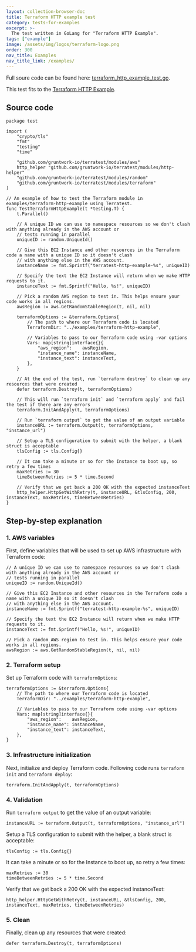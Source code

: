 ```yaml
---
layout: collection-browser-doc
title: Terraform HTTP example test
category: tests-for-examples
excerpt: >-
  The test written in GoLang for "Terraform HTTP Example".
tags: ["example"]
image: /assets/img/logos/terraform-logo.png
order: 300
nav_title: Examples
nav_title_link: /examples/
---
```


Full soure code can be found here: [terraform_http_example_test.go](https://github.com/gruntwork-io/terratest/blob/master/test/terraform_http_example_test.go).


This test fits to the [Terraform HTTP Example]({{site.baseurl}}/examples/infrastructure-as-code-examples/http-terraform-example/).

## Source code

```
package test

import (
	"crypto/tls"
	"fmt"
	"testing"
	"time"

	"github.com/gruntwork-io/terratest/modules/aws"
	http_helper "github.com/gruntwork-io/terratest/modules/http-helper"
	"github.com/gruntwork-io/terratest/modules/random"
	"github.com/gruntwork-io/terratest/modules/terraform"
)

// An example of how to test the Terraform module in examples/terraform-http-example using Terratest.
func TestTerraformHttpExample(t *testing.T) {
	t.Parallel()

	// A unique ID we can use to namespace resources so we don't clash with anything already in the AWS account or
	// tests running in parallel
	uniqueID := random.UniqueId()

	// Give this EC2 Instance and other resources in the Terraform code a name with a unique ID so it doesn't clash
	// with anything else in the AWS account.
	instanceName := fmt.Sprintf("terratest-http-example-%s", uniqueID)

	// Specify the text the EC2 Instance will return when we make HTTP requests to it.
	instanceText := fmt.Sprintf("Hello, %s!", uniqueID)

	// Pick a random AWS region to test in. This helps ensure your code works in all regions.
	awsRegion := aws.GetRandomStableRegion(t, nil, nil)

	terraformOptions := &terraform.Options{
		// The path to where our Terraform code is located
		TerraformDir: "../examples/terraform-http-example",

		// Variables to pass to our Terraform code using -var options
		Vars: map[string]interface{}{
			"aws_region":    awsRegion,
			"instance_name": instanceName,
			"instance_text": instanceText,
		},
	}

	// At the end of the test, run `terraform destroy` to clean up any resources that were created
	defer terraform.Destroy(t, terraformOptions)

	// This will run `terraform init` and `terraform apply` and fail the test if there are any errors
	terraform.InitAndApply(t, terraformOptions)

	// Run `terraform output` to get the value of an output variable
	instanceURL := terraform.Output(t, terraformOptions, "instance_url")

	// Setup a TLS configuration to submit with the helper, a blank struct is acceptable
	tlsConfig := tls.Config{}

	// It can take a minute or so for the Instance to boot up, so retry a few times
	maxRetries := 30
	timeBetweenRetries := 5 * time.Second

	// Verify that we get back a 200 OK with the expected instanceText
	http_helper.HttpGetWithRetry(t, instanceURL, &tlsConfig, 200, instanceText, maxRetries, timeBetweenRetries)
}
```

## Step-by-step explanation

### 1. AWS variables

First, define variables that will be used to set up AWS infrastructure with Terraform code:

```
// A unique ID we can use to namespace resources so we don't clash with anything already in the AWS account or
// tests running in parallel
uniqueID := random.UniqueId()

// Give this EC2 Instance and other resources in the Terraform code a name with a unique ID so it doesn't clash
// with anything else in the AWS account.
instanceName := fmt.Sprintf("terratest-http-example-%s", uniqueID)

// Specify the text the EC2 Instance will return when we make HTTP requests to it.
instanceText := fmt.Sprintf("Hello, %s!", uniqueID)

// Pick a random AWS region to test in. This helps ensure your code works in all regions.
awsRegion := aws.GetRandomStableRegion(t, nil, nil)
```

### 2. Terraform setup

Set up Terraform code with `terraformOptions`:

```
terraformOptions := &terraform.Options{
	// The path to where our Terraform code is located
	TerraformDir: "../examples/terraform-http-example",

	// Variables to pass to our Terraform code using -var options
	Vars: map[string]interface{}{
		"aws_region":    awsRegion,
		"instance_name": instanceName,
		"instance_text": instanceText,
	},
}
```

### 3. Infrastructure initialization

Next, initialize and deploy Terraform code. Following code runs `terraform init` and `terraform deploy`:

```
terraform.InitAndApply(t, terraformOptions)
```

### 4. Validation

Run `terraform output` to get the value of an output variable:

```
instanceURL := terraform.Output(t, terraformOptions, "instance_url")
```

Setup a TLS configuration to submit with the helper, a blank struct is acceptable:
```
tlsConfig := tls.Config{}
```

It can take a minute or so for the Instance to boot up, so retry a few times:
```
maxRetries := 30
timeBetweenRetries := 5 * time.Second
```

Verify that we get back a 200 OK with the expected instanceText:
```
http_helper.HttpGetWithRetry(t, instanceURL, &tlsConfig, 200, instanceText, maxRetries, timeBetweenRetries)
```

### 5. Clean

Finally, clean up any resources that were created:

```
defer terraform.Destroy(t, terraformOptions)
```
